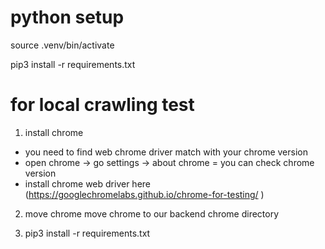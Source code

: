 # python setup

source .venv/bin/activate

pip3 install -r requirements.txt

# for local crawling test
1. install chrome
 - you need to find web chrome driver match with your chrome version
 - open chrome -> go settings -> about chrome = you can check chrome version
 - install chrome web driver here (https://googlechromelabs.github.io/chrome-for-testing/ )

2. move chrome 
  move chrome to our backend chrome directory

2. pip3 install -r requirements.txt


